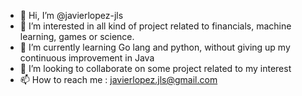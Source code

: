 - 👋 Hi, I’m @javierlopez-jls
- 👀 I’m interested in all kind of project related to financials, machine learning, games or science.
- 🌱 I’m currently learning Go lang and python, without giving up my continuous improvement in Java
- 💞️ I’m looking to collaborate on some project related to my interest 
- 📫 How to reach me : javierlopez.jls@gmail.com

<!---
javierlopez-jls/javierlopez-jls is a ✨ special ✨ repository because its `README.md` (this file) appears on your GitHub profile.
You can click the Preview link to take a look at your changes.
--->
